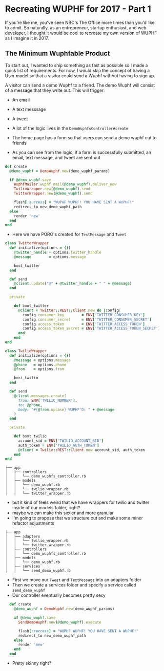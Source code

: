 # Recreating WUPHF for 2017 - Part 1

If you're like me, you've seen NBC's The Office more times than you'd like to admit. So naturally, as an entrepreneur, startup enthusiast, and web developer, I thought it would be cool to recreate my own version of WUPHF as I imagine it in 2017.

## The Minimum Wuphfable Product

To start out, I wanted to ship something as fast as possible so I made a quick list of requirements. For now, I would skip the concept of having a User model so that a visitor could send a Wuphf without having to sign up.

A visitor can send a demo Wuphf to a friend. The demo Wuphf will consist of a message that they write out. This will trigger:

* An email
* A text messsage
* A tweet



* A lot of the logic lives in the `DemoWuphfsController#create`
* The home page has a form so that users can send a demo wuphf out to friends
* As you can see from the logic, if a form is successfully submitted, an email, text message, and tweet are sent out

```ruby
def create
  @demo_wuphf = DemoWuphf.new(demo_wuphf_params)

  if @demo_wuphf.save
    WuphfMailer.wuphf_mail(@demo_wuphf).deliver_now
    TwilioWrapper.new(@demo_wuphf).send
    TwitterWrapper.new(@demo_wuphf).send

    flash[:success] = "WUPHF WUPHF! YOU HAVE SENT A WUPHF!"
    redirect_to new_demo_wuphf_path
  else
    render 'new'
  end
end
```

* Here we have PORO's created for `TextMessage` and `Tweet`

```ruby
class TwitterWrapper
  def initialize(options = {})
    @twitter_handle = options.twitter_handle
    @message        = options.message

    boot_twitter
  end

  def send
    @client.update("@" + @twitter_handle + " " + @message)
  end

  private

    def boot_twitter
      @client = Twitter::REST::Client.new do |config|
        config.consumer_key        = ENV['TWITTER_CONSUMER_KEY']
        config.consumer_secret     = ENV['TWITTER_CONSUMER_SECRET']
        config.access_token        = ENV['TWITTER_ACCESS_TOKEN']
        config.access_token_secret = ENV['TWITTER_ACCESS_TOKEN_SECRET']
      end
    end
end
```

```ruby
class TwilioWrapper
  def initialize(options = {})
    @message = options.message
    @phone   = options.phone
    @from    = options.from

    boot_twilio
  end

  def send
    @client.messages.create(
      from: ENV['TWILIO_NUMBER'],
      to: @phone,
      body: "#{@from.upcase} WUPHF'D: " + @message
    )
  end

  private

    def boot_twilio
      account_sid = ENV['TWILIO_ACCOUNT_SID']
      auth_token = ENV['TWILIO_AUTH_TOKEN']
      @client = Twilio::REST::Client.new account_sid, auth_token
    end
end

```

```
├── app
│   ├── controllers
│   │   └── demo_wuphfs_controller.rb
│   ├── models
│   │   └── demo_wuphf.rb
│   │   └── twilio_wrapper.rb
│   │   └── twitter_wrapper.rb
```

* but it kind of feels weird that we have wrappers for twilio and twitter inside of our models folder, right?
* maybe we can make this sexier and more granular
* I'm going to propose that we structure out and make some minor refactor adjustments

```
├── app
│   ├── adapters
│   │   └── twilio_wrapper.rb
│   │   └── twitter_wrapper.rb
│   ├── controllers
│   │   └── demo_wuphfs_controller.rb
│   ├── models
│   │   └── demo_wuphf.rb
│   ├── services
│   │   └── send_demo_wuphf.rb
```

* First we move our `Tweet` and `TextMessage` into an adapters folder
* Then we create a services folder and specify a service called `send_demo_wuphf`
* Our controller eventually becomes pretty sexy

```ruby
  def create
    @demo_wuphf = DemoWuphf.new(demo_wuphf_params)

    if @demo_wuphf.save
      SendDemoWuphf.new(@demo_wuphf).execute

      flash[:success] = "WUPHF WUPHF! YOU HAVE SENT A WUPHF!"
      redirect_to new_demo_wuphf_path
    else
      render 'new'
    end
  end
```

* Pretty skinny right?
